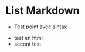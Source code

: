 # List Markdown

- Test point avec sintax

<ul>
<li>test en html</li>
<li> secont 
test </li>
</ul>
<html>
<head>
<title> test title </title>
<head>


